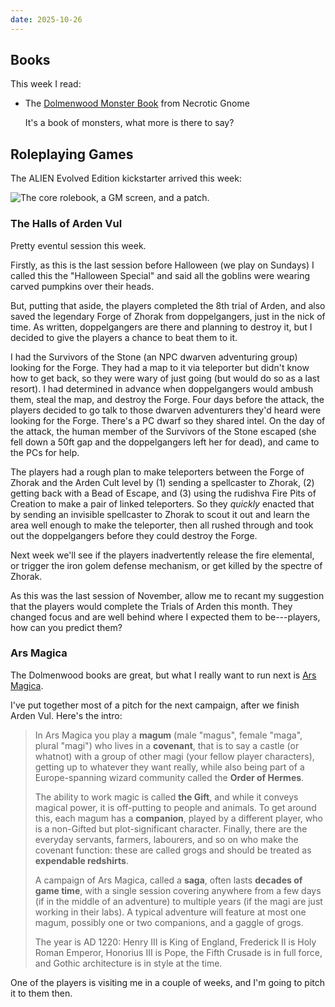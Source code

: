 ```yaml
---
date: 2025-10-26
---
```


## Books

This week I read:

- The [Dolmenwood Monster Book][] from Necrotic Gnome

  It's a book of monsters, what more is there to say?

[Dolmenwood Monster Book]: https://necroticgnome.com/pages/about-dolmenwood


## Roleplaying Games

The ALIEN Evolved Edition kickstarter arrived this week:

![The core rolebook, a GM screen, and a patch.](369/alien.jpg)

### The Halls of Arden Vul

Pretty eventul session this week.

Firstly, as this is the last session before Halloween (we play on Sundays) I
called this the "Halloween Special" and said all the goblins were wearing carved
pumpkins over their heads.

But, putting that aside, the players completed the 8th trial of Arden, and also
saved the legendary Forge of Zhorak from doppelgangers, just in the nick of
time.  As written, doppelgangers are there and planning to destroy it, but I
decided to give the players a chance to beat them to it.

I had the Survivors of the Stone (an NPC dwarven adventuring group) looking for
the Forge.  They had a map to it via teleporter but didn't know how to get back,
so they were wary of just going (but would do so as a last resort).  I had
determined in advance when doppelgangers would ambush them, steal the map, and
destroy the Forge.  Four days before the attack, the players decided to go talk
to those dwarven adventurers they'd heard were looking for the Forge.  There's a
PC dwarf so they shared intel.  On the day of the attack, the human member of
the Survivors of the Stone escaped (she fell down a 50ft gap and the
doppelgangers left her for dead), and came to the PCs for help.

The players had a rough plan to make teleporters between the Forge of Zhorak and
the Arden Cult level by (1) sending a spellcaster to Zhorak, (2) getting back
with a Bead of Escape, and (3) using the rudishva Fire Pits of Creation to make
a pair of linked teleporters.  So they *quickly* enacted that by sending an
invisible spellcaster to Zhorak to scout it out and learn the area well enough
to make the teleporter, then all rushed through and took out the doppelgangers
before they could destroy the Forge.

Next week we'll see if the players inadvertently release the fire elemental, or
trigger the iron golem defense mechanism, or get killed by the spectre of
Zhorak.

As this was the last session of November, allow me to recant my suggestion that
the players would complete the Trials of Arden this month.  They changed focus
and are well behind where I expected them to be---players, how can you predict
them?

### Ars Magica

The Dolmenwood books are great, but what I really want to run next is [Ars
Magica][].

I've put together most of a pitch for the next campaign, after we finish Arden
Vul.  Here's the intro:

> In Ars Magica you play a **magum** (male "magus", female "maga", plural
> "magi") who lives in a **covenant**, that is to say a castle (or whatnot) with
> a group of other magi (your fellow player characters), getting up to whatever
> they want really, while also being part of a Europe-spanning wizard community
> called the **Order of Hermes**.
>
> The ability to work magic is called **the Gift**, and while it conveys magical
> power, it is off-putting to people and animals.  To get around this, each
> magum has a **companion**, played by a different player, who is a non-Gifted
> but plot-significant character.  Finally, there are the everyday servants,
> farmers, labourers, and so on who make the covenant function: these are called
> grogs and should be treated as **expendable redshirts**.
>
> A campaign of Ars Magica, called a **saga**, often lasts **decades of game
> time**, with a single session covering anywhere from a few days (if in the
> middle of an adventure) to multiple years (if the magi are just working in
> their labs).  A typical adventure will feature at most one magum, possibly one
> or two companions, and a gaggle of grogs.
>
> The year is AD 1220: Henry III is King of England, Frederick II is Holy Roman
> Emperor, Honorius III is Pope, the Fifth Crusade is in full force, and Gothic
> architecture is in style at the time.

One of the players is visiting me in a couple of weeks, and I'm going to pitch
it to them then.

[Ars Magica]: https://en.wikipedia.org/wiki/Ars_Magica
